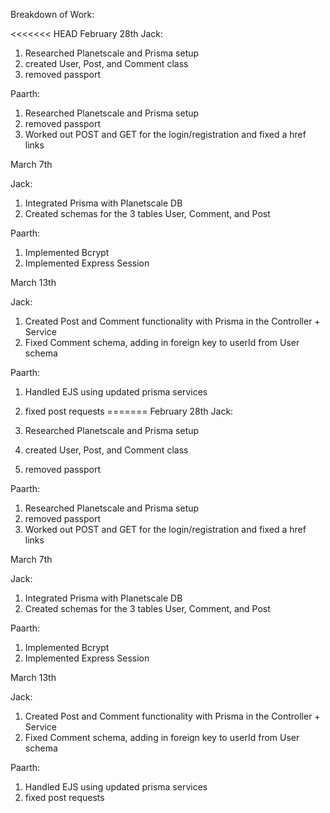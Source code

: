 Breakdown of Work:

<<<<<<< HEAD
February 28th Jack:

1.  Researched Planetscale and Prisma setup
2.  created User, Post, and Comment class
3.  removed passport

Paarth:

1.  Researched Planetscale and Prisma setup
2.  removed passport
3.  Worked out POST and GET for the login/registration and fixed a href links

March 7th

Jack:

1.  Integrated Prisma with Planetscale DB
2.  Created schemas for the 3 tables User, Comment, and Post

Paarth:

1.  Implemented Bcrypt
2.  Implemented Express Session

March 13th

Jack:

1.  Created Post and Comment functionality with Prisma in the Controller + Service
2.  Fixed Comment schema, adding in foreign key to userId from User schema

Paarth:

1.  Handled EJS using updated prisma services
2.  fixed post requests
=======
February 28th 
Jack: 

1. Researched Planetscale and Prisma setup
2. created User, Post, and Comment class
3. removed passport

Paarth:

1. Researched Planetscale and Prisma setup
2. removed passport
3. Worked out POST and GET for the login/registration and fixed a href links

March 7th 

Jack: 

1. Integrated Prisma with Planetscale DB
2. Created schemas for the 3 tables User, Comment, and Post

Paarth:

1. Implemented Bcrypt
2. Implemented Express Session

March 13th 

Jack: 

1. Created Post and Comment functionality with Prisma in the Controller + Service
2. Fixed Comment schema, adding in foreign key to userId from User schema

Paarth:

1. Handled EJS using updated prisma services
2. fixed post requests
